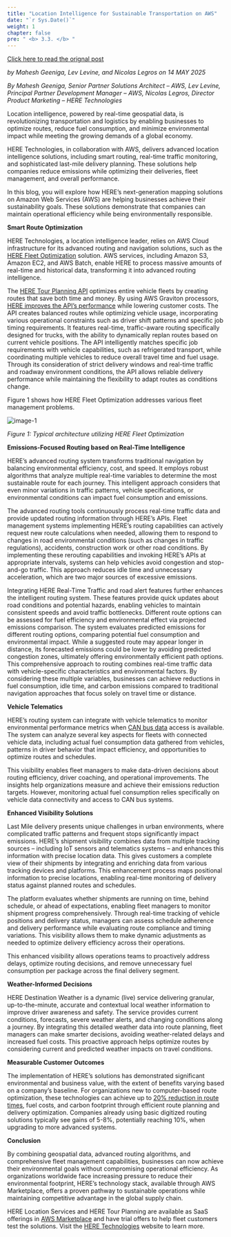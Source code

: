 ```yaml
---
title: "Location Intelligence for Sustainable Transportation on AWS"
date: "`r Sys.Date()`"
weight: 1
chapter: false
pre: " <b> 3.3. </b> "
---
```


[Click here to read the orignal post](https://aws.amazon.com/vi/blogs/apn/location-intelligence-for-sustainable-transportation-on-aws/)


*by Mahesh Geeniga, Lev Levine, and Nicolas Legros on 14 MAY 2025*

*By Mahesh Geeniga, Senior Partner Solutions Architect – AWS, Lev Levine, Principal Partner Development Manager – AWS, Nicolas Legros, Director Product Marketing – HERE Technologies*

Location intelligence, powered by real-time geospatial data, is revolutionizing transportation and logistics by enabling businesses to optimize routes, reduce fuel consumption, and minimize environmental impact while meeting the growing demands of a global economy.

HERE Technologies, in collaboration with AWS, delivers advanced location intelligence solutions, including smart routing, real-time traffic monitoring, and sophisticated last-mile delivery planning. These solutions help companies reduce emissions while optimizing their deliveries, fleet management, and overall performance.

In this blog, you will explore how HERE’s next-generation mapping solutions on Amazon Web Services (AWS) are helping businesses achieve their sustainability goals. These solutions demonstrate that companies can maintain operational efficiency while being environmentally responsible.

**Smart Route Optimization**

HERE Technologies, a location intelligence leader, relies on AWS Cloud infrastructure for its advanced routing and navigation solutions, such as the [HERE Fleet Optimization](https://aws.amazon.com/marketplace/seller-profile?id=cc033bc0-fe05-4d79-ba58-9a132b1fe9d3) solution. AWS services, including Amazon S3, Amazon EC2, and AWS Batch, enable HERE to process massive amounts of real-time and historical data, transforming it into advanced routing intelligence.

The [HERE Tour Planning API](https://aws.amazon.com/marketplace/pp/prodview-izb3zaa6bhepo) optimizes entire vehicle fleets by creating routes that save both time and money. By using AWS Graviton processors, [HERE improves the API’s performance](https://aws.amazon.com/solutions/case-studies/here-technologies-case-study/) while lowering customer costs. The API creates balanced routes while optimizing vehicle usage, incorporating various operational constraints such as driver shift patterns and specific job timing requirements. It features real-time, traffic-aware routing specifically designed for trucks, with the ability to dynamically replan routes based on current vehicle positions. The API intelligently matches specific job requirements with vehicle capabilities, such as refrigerated transport, while coordinating multiple vehicles to reduce overall travel time and fuel usage. Through its consideration of strict delivery windows and real-time traffic and roadway environment conditions, the API allows reliable delivery performance while maintaining the flexibility to adapt routes as conditions change.

Figure 1 shows how HERE Fleet Optimization addresses various fleet management problems.

![image-1](/images/3-BlogsTranslated/3.3/image-1.png)

*Figure 1: Typical architecture utilizing HERE Fleet Optimization*

**Emissions-Focused Routing based on Real-Time Intelligence**

HERE’s advanced routing system transforms traditional navigation by balancing environmental efficiency, cost, and speed. It employs robust algorithms that analyze multiple real-time variables to determine the most sustainable route for each journey. This intelligent approach considers that even minor variations in traffic patterns, vehicle specifications, or environmental conditions can impact fuel consumption and emissions.

The advanced routing tools continuously process real-time traffic data and provide updated routing information through HERE’s APIs. Fleet management systems implementing HERE’s routing capabilities can actively request new route calculations when needed, allowing them to respond to changes in road environmental conditions (such as changes in traffic regulations), accidents, construction work or other road conditions. By implementing these rerouting capabilities and invoking HERE’s APIs at appropriate intervals, systems can help vehicles avoid congestion and stop-and-go traffic. This approach reduces idle time and unnecessary acceleration, which are two major sources of excessive emissions.

Integrating HERE Real-Time Traffic and road alert features further enhances the intelligent routing system. These features provide quick updates about road conditions and potential hazards, enabling vehicles to maintain consistent speeds and avoid traffic bottlenecks. Different route options can be assessed for fuel efficiency and environmental effect via projected emissions comparison. The system evaluates predicted emissions for different routing options, comparing potential fuel consumption and environmental impact. While a suggested route may appear longer in distance, its forecasted emissions could be lower by avoiding predicted congestion zones, ultimately offering environmentally efficient path options. This comprehensive approach to routing combines real-time traffic data with vehicle-specific characteristics and environmental factors. By considering these multiple variables, businesses can achieve reductions in fuel consumption, idle time, and carbon emissions compared to traditional navigation approaches that focus solely on travel time or distance.

**Vehicle Telematics**

HERE’s routing system can integrate with vehicle telematics to monitor environmental performance metrics when [CAN bus data](https://en.wikipedia.org/wiki/CAN_bus) access is available. The system can analyze several key aspects for fleets with connected vehicle data, including actual fuel consumption data gathered from vehicles, patterns in driver behavior that impact efficiency, and opportunities to optimize routes and schedules.

This visibility enables fleet managers to make data-driven decisions about routing efficiency, driver coaching, and operational improvements. The insights help organizations measure and achieve their emissions reduction targets. However, monitoring actual fuel consumption relies specifically on vehicle data connectivity and access to CAN bus systems.

**Enhanced Visibility Solutions**

Last Mile delivery presents unique challenges in urban environments, where complicated traffic patterns and frequent stops significantly impact emissions. HERE’s shipment visibility combines data from multiple tracking sources – including IoT sensors and telematics systems – and enhances this information with precise location data. This gives customers a complete view of their shipments by integrating and enriching data from various tracking devices and platforms. This enhancement process maps positional information to precise locations, enabling real-time monitoring of delivery status against planned routes and schedules.

The platform evaluates whether shipments are running on time, behind schedule, or ahead of expectations, enabling fleet managers to monitor shipment progress comprehensively. Through real-time tracking of vehicle positions and delivery status, managers can assess schedule adherence and delivery performance while evaluating route compliance and timing variations. This visibility allows them to make dynamic adjustments as needed to optimize delivery efficiency across their operations.

This enhanced visibility allows operations teams to proactively address delays, optimize routing decisions, and remove unnecessary fuel consumption per package across the final delivery segment.

**Weather-Informed Decisions**

HERE Destination Weather is a dynamic (live) service delivering granular, up-to-the-minute, accurate and contextual local weather information to improve driver awareness and safety. The service provides current conditions, forecasts, severe weather alerts, and changing conditions along a journey. By integrating this detailed weather data into route planning, fleet managers can make smarter decisions, avoiding weather-related delays and increased fuel costs. This proactive approach helps optimize routes by considering current and predicted weather impacts on travel conditions.

**Measurable Customer Outcomes**

The implementation of HERE’s solutions has demonstrated significant environmental and business value, with the extent of benefits varying based on a company’s baseline. For organizations new to computer-based route optimization, these technologies can achieve up to [20% reduction in route times](https://aws.amazon.com/partners/success/kovix-here-technologies/), fuel costs, and carbon footprint through efficient route planning and delivery optimization. Companies already using basic digitized routing solutions typically see gains of 5-8%, potentially reaching 10%, when upgrading to more advanced systems.

**Conclusion**

By combining geospatial data, advanced routing algorithms, and comprehensive fleet management capabilities, businesses can now achieve their environmental goals without compromising operational efficiency. As organizations worldwide face increasing pressure to reduce their environmental footprint, HERE’s technology stack, available through AWS Marketplace, offers a proven pathway to sustainable operations while maintaining competitive advantage in the global supply chain.

HERE Location Services and HERE Tour Planning are available as SaaS offerings in [AWS Marketplace](https://aws.amazon.com/marketplace/seller-profile?id=cc033bc0-fe05-4d79-ba58-9a132b1fe9d3) and have trial offers to help fleet customers test the solutions. Visit the [HERE Technologies](https://www.here.com/) website to learn more.